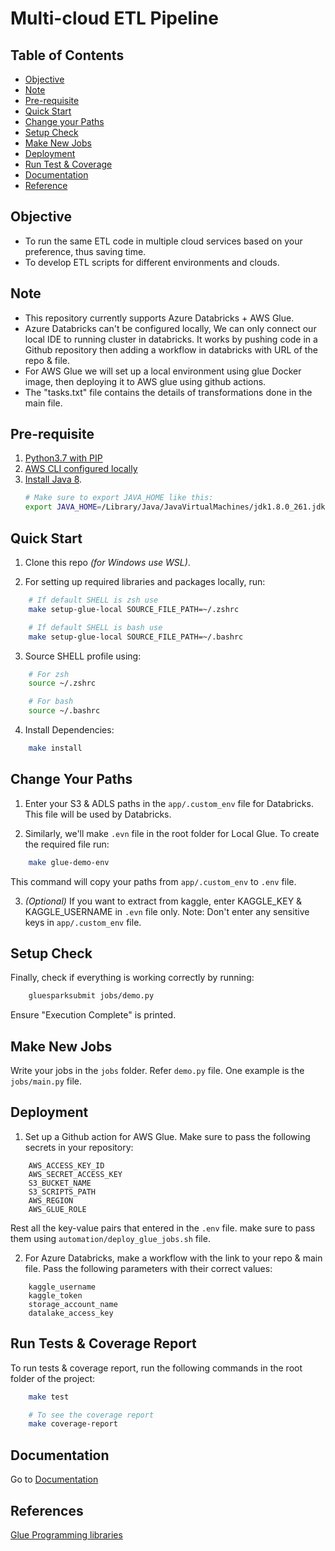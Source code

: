 # Multi-cloud ETL Pipeline

## Table of Contents

* [Objective](#objective)
* [Note](#note)
* [Pre-requisite](#pre-requisite)
* [Quick Start](#quick-start)
* [Change your Paths](#change-your-paths)
* [Setup Check](#setup-check)
* [Make New Jobs](#setup-check)
* [Deployment](#deployment)
* [Run Test & Coverage](#run-tests-&-coverage-report)
* [Documentation](#documentation)
* [Reference](#reference)

## Objective

- To run the same ETL code in multiple cloud services based on your preference, thus saving time.
- To develop ETL scripts for different environments and clouds.

## Note

- This repository currently supports Azure Databricks + AWS Glue.
- Azure Databricks can't be configured locally, We can only connect our local IDE to running cluster in databricks. It works by pushing code in a Github repository then adding a workflow in databricks with URL of the repo & file.
- For AWS Glue we will set up a local environment using glue Docker image, then deploying it to AWS glue using github actions.
- The "tasks.txt" file contains the details of transformations done in the main file.

## Pre-requisite

1. [Python3.7 with PIP](https://www.python.org/downloads/)
2. [AWS CLI configured locally](https://docs.aws.amazon.com/cli/latest/userguide/cli-configure-quickstart.html)
3. [Install Java 8](https://www.oracle.com/in/java/technologies/downloads/#java8-mac).
    ```bash
    # Make sure to export JAVA_HOME like this:
    export JAVA_HOME=/Library/Java/JavaVirtualMachines/jdk1.8.0_261.jdk/Contents/Home
    ```


## Quick Start

1. Clone this repo _(for Windows use WSL)_.

2. For setting up required libraries and packages locally, run:
```bash
    # If default SHELL is zsh use
    make setup-glue-local SOURCE_FILE_PATH=~/.zshrc

    # If default SHELL is bash use
    make setup-glue-local SOURCE_FILE_PATH=~/.bashrc
```

3. Source SHELL profile using:

```bash
    # For zsh
    source ~/.zshrc

    # For bash
    source ~/.bashrc
```

4. Install Dependencies:
```bash
    make install
```

## Change Your Paths

1. Enter your S3 & ADLS paths in the ```app/.custom_env``` file for Databricks. This file will be used by Databricks.

2. Similarly, we'll make ```.evn``` file in the root folder for Local Glue. To create the required file run:
```bash
    make glue-demo-env
```
This command will copy your paths from ```app/.custom_env``` to ```.env``` file.

3. _(Optional)_ If you want to extract from kaggle, enter KAGGLE_KEY & KAGGLE_USERNAME in ```.evn``` file only. Note: Don't enter any sensitive keys in ```app/.custom_env``` file.

## Setup Check
Finally, check if everything is working correctly by running:
```bash
    gluesparksubmit jobs/demo.py
```
Ensure "Execution Complete" is printed.

## Make New Jobs

Write your jobs in the ```jobs``` folder. Refer ```demo.py``` file. One example is the ```jobs/main.py``` file.

## Deployment

1. Set up a Github action for AWS Glue. Make sure to pass the following secrets in your repository:

```
    AWS_ACCESS_KEY_ID
    AWS_SECRET_ACCESS_KEY
    S3_BUCKET_NAME
    S3_SCRIPTS_PATH
    AWS_REGION
    AWS_GLUE_ROLE
```

Rest all the key-value pairs that entered in the `.env` file. make sure to pass them using `automation/deploy_glue_jobs.sh` file.

2. For Azure Databricks, make a workflow with the link to your repo & main file. Pass the following parameters with their correct values:

```
    kaggle_username
    kaggle_token
    storage_account_name
    datalake_access_key
```

## Run Tests & Coverage Report

To run tests & coverage report, run the following commands in the root folder of the project:

```bash
    make test

    # To see the coverage report
    make coverage-report
```

## Documentation

Go to [Documentation](https://github.com/wednesday-solutions/multi-cloud-etl-pipeline/blob/mod/table-of-contents/Documentation.md#project-documentation)

## References

[Glue Programming libraries](https://docs.aws.amazon.com/glue/latest/dg/aws-glue-programming-python-libraries.html)

